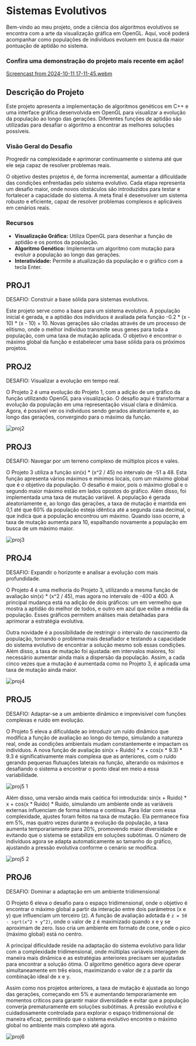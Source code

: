 # Sistemas Evolutivos

Bem-vindo ao meu projeto, onde a ciência dos algoritmos evolutivos se encontra com a arte da visualização gráfica em OpenGL. Aqui, você poderá acompanhar como populações de indivíduos evoluem em busca da maior pontuação de aptidão no sistema.

### Confira uma demonstração do projeto mais recente em ação!

[Screencast from 2024-10-11 17-11-45.webm](https://github.com/user-attachments/assets/6df596cf-e98b-43e4-af4d-9b926ccbdacf)


## Descrição do Projeto

Este projeto apresenta a implementação de algoritmos genéticos em C++ e uma interface gráfica desenvolvida em OpenGL para visualizar a evolução da população ao longo das gerações. Diferentes funções de aptidão são utilizadas para desafiar o algoritmo a encontrar as melhores soluções possíveis.

### Visão Geral do Desafio 

Progredir na complexidade e aprimorar continuamente o sistema até que ele seja capaz de resolver problemas reais.

O objetivo destes projetos é, de forma incremental, aumentar a dificuldade das condições enfrentadas pelo sistema evolutivo. Cada etapa representa um desafio maior, onde novos obstáculos são introduzidos para testar e fortalecer a capacidade do sistema. A meta final é desenvolver um sistema robusto e eficiente, capaz de resolver problemas complexos e aplicáveis em cenários reais.

### Recursos

- **Visualização Gráfica:** Utiliza OpenGL para desenhar a função de aptidão e os pontos da população.
- **Algoritmo Genético:** Implementa um algoritmo com mutação para evoluir a população ao longo das gerações.
- **Interatividade:** Permite a atualização da população e o gráfico com a tecla Enter.

## PROJ1

DESAFIO: Construir a base sólida para sistemas evolutivos.

Este projeto serve como a base para um sistema evolutivo. A população inicial é gerada, e a aptidão dos indivíduos é avaliada pela função -0.2 * (x - 10) * (x - 10) + 10. Novas gerações são criadas através de um processo de elitismo, onde o melhor indivíduo transmite seus genes para toda a população, com uma taxa de mutação aplicada. O objetivo é encontrar o máximo global da função e estabelecer uma base sólida para os próximos projetos.

## PROJ2
DESAFIO: Visualizar a evolução em tempo real.

O Projeto 2 é uma evolução do Projeto 1, com a adição de um gráfico da função utilizando OpenGL para visualização. O desafio aqui é transformar a evolução da população em uma representação visual clara e dinâmica. Agora, é possível ver os indivíduos sendo gerados aleatoriamente e, ao longo das gerações, convergindo para o máximo da função.

![proj2](https://github.com/user-attachments/assets/010fcdbd-0f68-4455-92cb-8a301e3381fb)

## PROJ3

DESAFIO: Navegar por um terreno complexo de múltiplos picos e vales.

O Projeto 3 utiliza a função sin(x) * (x^2 / 45) no intervalo de -51 a 48. Esta função apresenta vários máximos e mínimos locais, com um máximo global que é o objetivo da população. O desafio é maior, pois o máximo global e o segundo maior máximo estão em lados opostos do gráfico. Além disso, foi implementada uma taxa de mutação variável. A população é gerada aleatoriamente e, ao longo das gerações, a taxa de mutação é mantida em 0,1 até que 60% da população esteja idêntica até a segunda casa decimal, o que indica que a população encontrou um máximo. Quando isso ocorre, a taxa de mutação aumenta para 10, espalhando novamente a população em busca de um máximo maior.

![proj3](https://github.com/user-attachments/assets/ab1743af-0ae9-4fab-91b7-68615dc4c7a0)

## PROJ4

DESAFIO: Expandir o horizonte e analisar a evolução com mais profundidade.

O Projeto 4 é uma melhoria do Projeto 3, utilizando a mesma função de avaliação sin(x) * (x^2 / 45), mas agora no intervalo de -400 a 400. A principal mudança está na adição de dois gráficos: um em vermelho que mostra a aptidão do melhor de todos, e outro em azul que exibe a média da população. Esses gráficos permitem análises mais detalhadas para aprimorar a estratégia evolutiva.

Outra novidade é a possibilidade de restringir o intervalo de nascimento da população, tornando o problema mais desafiador e testando a capacidade do sistema evolutivo de encontrar a solução mesmo sob essas condições. Além disso, a taxa de mutação foi ajustada: em intervalos maiores, foi necessário aumentar ainda mais a dispersão da população. Assim, a cada cinco vezes que a mutação é aumentada como no Projeto 3, é aplicada uma taxa de mutação ainda maior.

![proj4](https://github.com/user-attachments/assets/c2c2353d-562d-46a9-96c2-2fcca1290161)


## PROJ5

DESAFIO: Adaptar-se a um ambiente dinâmico e imprevisível com funções complexas e ruído em evolução.

O Projeto 5 eleva a dificuldade ao introduzir um ruído dinâmico que modifica a função de avaliação ao longo do tempo, simulando a natureza real, onde as condições ambientais mudam constantemente e impactam os indivíduos. A nova função de avaliação sin(x + Ruido) * x + cos(x * 9.3) * 9.3 é significativamente mais complexa que as anteriores, com o ruído gerando pequenas flutuações laterais na função, alterando os máximos e desafiando o sistema a encontrar o ponto ideal em meio a essa variabilidade.

![proj5 1](https://github.com/user-attachments/assets/1273f4e4-f15d-4ff0-9381-a711057155ed)

Além disso, uma versão ainda mais caótica foi introduzida: sin(x + Ruido) * x + cos(x * Ruido) * Ruido, simulando um ambiente onde as variáveis externas influenciam de forma intensa e contínua. Para lidar com essa complexidade, ajustes foram feitos na taxa de mutação. Ela permanece fixa em 5%, mas quatro vezes durante a evolução da população, a taxa aumenta temporariamente para 20%, promovendo maior diversidade e evitando que o sistema se estabilize em soluções subótimas. O número de indivíduos agora se adapta automaticamente ao tamanho do gráfico, ajustando a pressão evolutiva conforme o cenário se modifica.

![proj5 2](https://github.com/user-attachments/assets/c2bef6ac-3609-45a0-bb77-22ee09ee5e95)


## PROJ6

DESAFIO: Dominar a adaptação em um ambiente tridimensional

O Projeto 6 eleva o desafio para o espaço tridimensional, onde o objetivo é encontrar o máximo global a partir da interação entre dois parâmetros (x e y) que influenciam um terceiro (z). A função de avaliação adotada é `z = 50 - sqrt(x^2 + y^2)`, onde o valor de z é maximizado quando x e y se aproximam de zero. Isso cria um ambiente em formato de cone, onde o pico (máximo global) está no centro.

A principal dificuldade reside na adaptação do sistema evolutivo para lidar com a complexidade tridimensional, onde múltiplas variáveis interagem de maneira mais dinâmica e as estratégias anteriores precisam ser ajustadas para encontrar a solução ótima. O algoritmo genético agora deve operar simultaneamente em três eixos, maximizando o valor de z a partir da combinação ideal de x e y.

Assim como nos projetos anteriores, a taxa de mutação é ajustada ao longo das gerações, começando em 5% e aumentando temporariamente em momentos críticos para garantir maior diversidade e evitar que a população converja prematuramente em soluções subótimas. A pressão evolutiva é cuidadosamente controlada para explorar o espaço tridimensional de maneira eficaz, permitindo que o sistema evolutivo encontre o máximo global no ambiente mais complexo até agora.

![proj6](https://github.com/user-attachments/assets/8f1a8731-e2dc-461a-a584-d89de57abb08)

